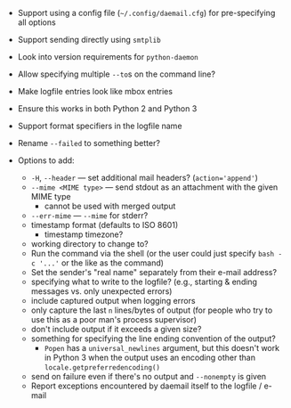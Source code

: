 - Support using a config file (`~/.config/daemail.cfg`) for pre-specifying all
  options
- Support sending directly using `smtplib`
- Look into version requirements for `python-daemon`
- Allow specifying multiple `--to`s on the command line?
- Make logfile entries look like mbox entries
- Ensure this works in both Python 2 and Python 3
- Support format specifiers in the logfile name
- Rename `--failed` to something better?

- Options to add:
    - `-H`, `--header` — set additional mail headers? (`action='append'`)
    - `--mime <MIME type>` — send stdout as an attachment with the given MIME
      type
        - cannot be used with merged output
    - `--err-mime` — `--mime` for stderr?
    - timestamp format (defaults to ISO 8601)
        - timestamp timezone?
    - working directory to change to?
    - Run the command via the shell (or the user could just specify `bash -c
      '...'` or the like as the command)
    - Set the sender's "real name" separately from their e-mail address?
    - specifying what to write to the logfile? (e.g., starting & ending
      messages vs. only unexpected errors)
    - include captured output when logging errors
    - only capture the last `n` lines/bytes of output (for people who try to
      use this as a poor man's process supervisor)
    - don't include output if it exceeds a given size?
    - something for specifying the line ending convention of the output?
        - `Popen` has a `universal_newlines` argument, but this doesn't work in
          Python 3 when the output uses an encoding other than
          `locale.getpreferredencoding()`
    - send on failure even if there's no output and `--nonempty` is given
    - Report exceptions encountered by daemail itself to the logfile / e-mail
